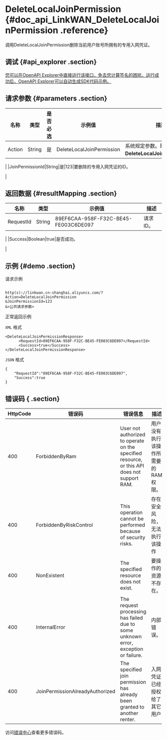 # DeleteLocalJoinPermission {#doc_api_LinkWAN_DeleteLocalJoinPermission .reference}

调用DeleteLocalJoinPermission删除当前用户账号所拥有的专用入网凭证。

## 调试 {#api_explorer .section}

[您可以在OpenAPI Explorer中直接运行该接口，免去您计算签名的困扰。运行成功后，OpenAPI Explorer可以自动生成SDK代码示例。](https://api.aliyun.com/#product=LinkWAN&api=DeleteLocalJoinPermission&type=RPC&version=2018-12-30)

## 请求参数 {#parameters .section}

|名称|类型|是否必选|示例值|描述|
|--|--|----|---|--|
|Action|String|是|DeleteLocalJoinPermission|系统规定参数。取值：**DeleteLocalJoinPermission**。

 |
|JoinPermissionId|String|是|123|要删除的专用入网凭证的ID。

 |

## 返回数据 {#resultMapping .section}

|名称|类型|示例值|描述|
|--|--|---|--|
|RequestId|String|89EF6CAA-958F-F32C-BE45-FE003C6DE097|请求ID。

 |
|Success|Boolean|true|是否成功。

 |

## 示例 {#demo .section}

请求示例

``` {#request_demo}

http(s)://linkwan.cn-shanghai.aliyuncs.com/?Action=DeleteLocalJoinPermission
&JoinPermissionId=123
&<公共请求参数>

```

正常返回示例

`XML` 格式

``` {#xml_return_success_demo}
<DeleteLocalJoinPermissionResponse>
      <RequestId>89EF6CAA-958F-F32C-BE45-FE003C6DE097</RequestId>
      <Success>true</Success>
</DeleteLocalJoinPermissionResponse>
```

`JSON` 格式

``` {#json_return_success_demo}
{
	"RequestId":"89EF6CAA-958F-F32C-BE45-FE003C6DE097",
	"Success":true
}
```

## 错误码 { .section}

|HttpCode|错误码|错误信息|描述|
|--------|---|----|--|
|400|ForbiddenByRam|User not authorized to operate on the specified resource, or this API does not support RAM.|用户没有执行该操作所需要的RAM权限。|
|400|ForbiddenByRiskControl|This operation cannot be performed because of security risks.|存在安全风险，无法执行该操作|
|400|NonExistent|The specified resource does not exist.|要操作的资源不存在。|
|400|InternalError|The request processing has failed due to some unknown error, exception or failure.|内部错误。|
|400|JoinPermissionAlreadyAuthorized|The specified join permission has already been granted to another renter.|入网凭证已经授权给了其它用户|

访问[错误中心](https://error-center.aliyun.com/status/product/LinkWAN)查看更多错误码。

